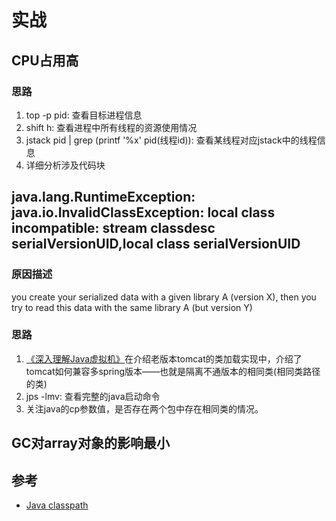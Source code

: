 # 实战

## CPU占用高
### 思路
1. top -p pid: 查看目标进程信息
2. shift h: 查看进程中所有线程的资源使用情况
3. jstack pid | grep (printf '%x' pid(线程id)): 查看某线程对应jstack中的线程信息
4. 详细分析涉及代码块

## java.lang.RuntimeException: java.io.InvalidClassException: local class incompatible: stream classdesc serialVersionUID,local class serialVersionUID

### 原因描述
you create your serialized data with a given library A (version X), then you try to read this data with the same library A (but version Y)
### 思路
1. [《深入理解Java虚拟机》](https://book.douban.com/subject/24722612/)在介绍老版本tomcat的类加载实现中，介绍了tomcat如何兼容多spring版本——也就是隔离不通版本的相同类(相同类路径的类)
2. jps -lmv: 查看完整的java启动命令
3. 关注java的cp参数值，是否存在两个包中存在相同类的情况。


## GC对array对象的影响最小 

## 参考
- [Java classpath](https://howtodoinjava.com/java/basics/java-classpath/)
